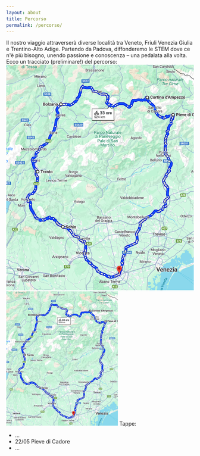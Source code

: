 ```yaml
---
layout: about
title: Percorso
permalink: /percorso/
---
```

Il nostro viaggio attraverserà diverse località tra Veneto, Friuli Venezia Giulia e Trentino-Alto Adige. Partendo da Padova, diffonderemo le STEM dove ce n'è più bisogno, unendo passione e conoscenza – una pedalata alla volta. Ecco un tracciato (preliminare!) del percorso:
![Alt text](percorso.png)
  <img src="/percorso.png" alt="Percorso" width="300">
Tappe: 
- ...
- 22/05 Pieve di Cadore
- ...
